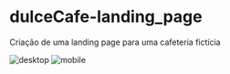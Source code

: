 # dulceCafe-landing_page
Criação de uma landing page para uma cafeteria fictícia

![desktop](https://user-images.githubusercontent.com/89716594/192417713-5b0766f3-0fff-4bbf-90e4-461b43a7d99d.png)
![mobile](https://user-images.githubusercontent.com/89716594/192417630-757076e3-ccd4-4462-84de-f9b049000c58.png)
